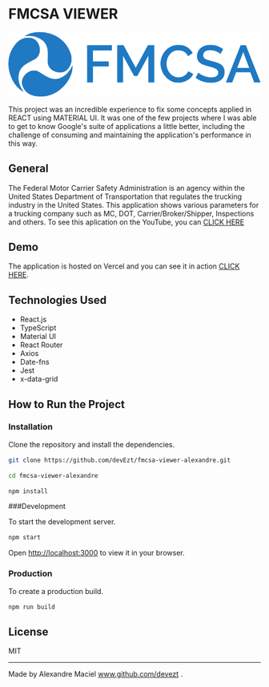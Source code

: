 # FMCSA VIEWER

![FMCSA VIEWER Logo](./public/fmcsa-logo.png)

This project was an incredible experience to fix some concepts applied in REACT using MATERIAL UI. It was one of the few projects where I was able to get to know Google's suite of applications a little better, including the challenge of consuming and maintaining the application's performance in this way. 

## General

 The Federal Motor Carrier Safety Administration is an agency within the United States Department of Transportation that regulates the trucking industry in the United States. This application shows various  parameters for a trucking company such as MC, DOT, Carrier/Broker/Shipper, Inspections and others.
 To see this aplication on the YouTube, you can [CLICK HERE](https://youtu.be/vMGhbeo73y4)

## Demo

The application is hosted on Vercel and you can see it in action [CLICK HERE](https://fmcsa-viewer-sable.vercel.app/).



## Technologies Used

- React.js
- TypeScript
- Material UI
- React Router
- Axios
- Date-fns
- Jest
- x-data-grid

## How to Run the Project

### Installation

Clone the repository and install the dependencies.

```bash
git clone https://github.com/devEzt/fmcsa-viewer-alexandre.git
```

```bash
cd fmcsa-viewer-alexandre
```

```bash
npm install
```

###Development

To start the development server.

```bash
npm start
```

Open [http://localhost:3000](http://localhost:3000) to view it in your browser.

### Production

To create a production build.

```bash
npm run build
```

## License

MIT

---

Made by Alexandre Maciel www.github.com/devezt .
